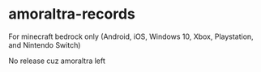 # amoraltra-records
For minecraft bedrock only (Android, iOS, Windows 10, Xbox, Playstation, and Nintendo Switch)

No release cuz amoraltra left

